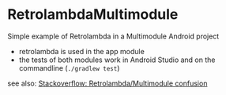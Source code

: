 # RetrolambdaMultimodule
Simple example of Retrolambda in a Multimodule Android project

- retrolambda is used in the app module
- the tests of both modules work in Android Studio and on the commandline (`./gradlew test`)

see also: [Stackoverflow: Retrolambda/Multimodule confusion](http://stackoverflow.com/questions/42367196/retrolambda-multimodule-confusion)

